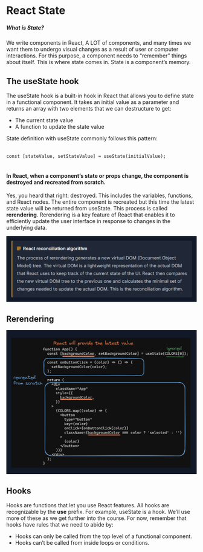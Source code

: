 # React State
##### What is State?

We write components in React, A LOT of components, and many times we want them to undergo visual changes as a result of user or computer interactions. For this purpose, a component needs to “remember” things about itself. This is where state comes in. State is a component’s memory.

## The useState hook
The useState hook is a built-in hook in React that allows you to define state in a functional component. It takes an initial value as a parameter and returns an array with two elements that we can destructure to get:

* The current state value
* A function to update the state value
  
State definition with useState commonly follows this pattern:
<pre> <code>
const [stateValue, setStateValue] = useState(initialValue);
</code> </pre>

#### In React, when a component’s state or props change, the component is destroyed and recreated from scratch.

Yes, you heard that right: destroyed. This includes the variables, functions, and React nodes. The entire component is recreated but this time the latest state value will be returned from useState. This process is called **rerendering**. Rerendering is a key feature of React that enables it to efficiently update the user interface in response to changes in the underlying data.

![Alt text](image.png)

## Rerendering  
![Alt text](image-1.png)


## Hooks

Hooks are functions that let you use React features. All hooks are recognizable by the **use** prefix. For example, useState is a hook. We’ll use more of these as we get further into the course. For now, remember that hooks have rules that we need to abide by:

* Hooks can only be called from the top level of a functional component.
* Hooks can’t be called from inside loops or conditions.
